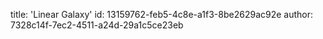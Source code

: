 title: 'Linear Galaxy'
id: 13159762-feb5-4c8e-a1f3-8be2629ac92e
author: 7328c14f-7ec2-4511-a24d-29a1c5ce23eb
